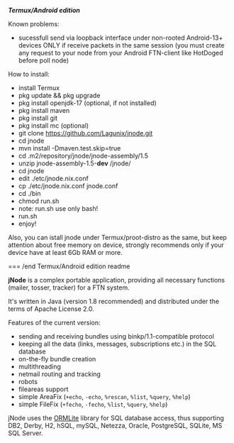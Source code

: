 
***Termux/Android edition***

Known problems:
- sucessfull send via loopback interface under non-rooted  Android-13+ devices ONLY if receive packets in the same session (you must create any request to your node from your Android FTN-client like HotDoged before poll node)

How to install:
- install Termux
- pkg update && pkg upgrade
- pkg install openjdk-17 (optional, if not installed)
- pkg install maven
- pkg install git
- pkg install mc (optional)
- git clone https://github.com/Lagunix/jnode.git
- cd jnode
- mvn install -Dmaven.test.skip=true
- cd .m2/repository/jnode/jnode-assembly/1.5
- unzip jnode-assembly-1.5-**dev** /jnode/
- cd jnode 
- edit ./etc/jnode.nix.conf
- cp ./etc/jnode.nix.conf jnode.conf
- cd ./bin
- chmod run.sh
- note: run.sh use only bash!
- run.sh
- enjoy!

Also, you can istall jnode under Termux/proot-distro as the same, but keep attention about free memory on device, strongly recommends only if your device have at least 6Gb RAM or more.

=== /end Termux/Android edition readme

**jNode** is a complex portable application, providing all necessary functions (mailer, tosser, tracker) for a FTN system.

It's written in Java (version 1.8 recommended) and distributed under the terms of Apache License 2.0.

Features of the current version:
- sending and receiving bundles using binkp/1.1-compatible protocol
- keeping all the data (links, messages, subscriptions etc.) in the SQL database
- on-the-fly bundle creation
- multithreading
- netmail routing and tracking
- robots
- fileareas support
- simple AreaFix (`+echo`, `-echo`, `%rescan`, `%list`, `%query`, `%help`)
- simple FileFix (`+fecho`, `-fecho`, `%list`, `%query`, `%help`)

jNode uses the [ORMLite](http://ormlite.com) library for SQL database access, thus supporting DB2, Derby, H2, hSQL, mySQL, Netezza, Oracle, PostgreSQL, SQLite, MS SQL Server.

